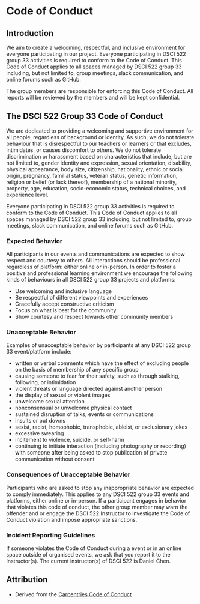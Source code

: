# Code of Conduct

## Introduction
We aim to create a welcoming, respectful, and inclusive environment for everyone participating in our project. Everyone participating in DSCI 522 group 33 activities is required to conform to the Code of Conduct. This Code of Conduct applies to all spaces managed by DSCI 522 group 33 including, but not limited to, group meetings, slack communication, and online forums such as GitHub.

The group members are responsible for enforcing this Code of Conduct. All reports will be reviewed by the members and will be kept confidential.

## The DSCI 522 Group 33 Code of Conduct
We are dedicated to providing a welcoming and supportive environment for all people, regardless of background or identity. As such, we do not tolerate behaviour that is disrespectful to our teachers or learners or that excludes, intimidates, or causes discomfort to others. We do not tolerate discrimination or harassment based on characteristics that include, but are not limited to, gender identity and expression, sexual orientation, disability, physical appearance, body size, citizenship, nationality, ethnic or social origin, pregnancy, familial status, veteran status, genetic information, religion or belief (or lack thereof), membership of a national minority, property, age, education, socio-economic status, technical choices, and experience level.

Everyone participating in DSCI 522 group 33 activities is required to conform to the Code of Conduct. This Code of Conduct applies to all spaces managed by DSCI 522 group 33 including, but not limited to, group meetings, slack communication, and online forums such as GitHub. 

### Expected Behavior

All participants in our events and communications are expected to show respect and courtesy to others. All interactions should be professional regardless of platform: either online or in-person. In order to foster a positive and professional learning environment we encourage the following kinds of behaviours in all DSCI 522 group 33 projects and platforms:

- Use welcoming and inclusive language
- Be respectful of different viewpoints and experiences
- Gracefully accept constructive criticism
- Focus on what is best for the community
- Show courtesy and respect towards other community members

### Unacceptable Behavior

Examples of unacceptable behavior by participants at any DSCI 522 group 33 event/platform include:

- written or verbal comments which have the effect of excluding people on the basis of membership of any specific group
- causing someone to fear for their safety, such as through stalking, following, or intimidation
- violent threats or language directed against another person
- the display of sexual or violent images
- unwelcome sexual attention
- nonconsensual or unwelcome physical contact
- sustained disruption of talks, events or communications
- insults or put downs
- sexist, racist, homophobic, transphobic, ableist, or exclusionary jokes
- excessive swearing
- incitement to violence, suicide, or self-harm
- continuing to initiate interaction (including photography or recording) with someone after being asked to stop publication of private communication without consent

### Consequences of Unacceptable Behavior

Participants who are asked to stop any inappropriate behavior are expected to comply immediately. This applies to any DSCI 522 group 33 events and platforms, either online or in-person. If a participant engages in behavior that violates this code of conduct, the other group member may warn the offender and or engage the DSCI 522 Instructor to investigate the Code of Conduct violation and impose appropriate sanctions.

### Incident Reporting Guidelines
If someone violates the Code of Conduct during a event or in an online space outside of organised events, we ask that you report it to the Instructor(s). The current instructor(s) of DSCI 522 is Daniel Chen. 

## Attribution 
- Derived from the [Carpentries Code of Conduct](https://docs.carpentries.org/topic_folders/policies/code-of-conduct.html)